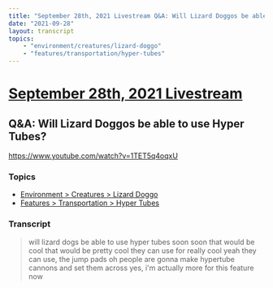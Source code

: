```yaml
---
title: "September 28th, 2021 Livestream Q&A: Will Lizard Doggos be able to use Hyper Tubes?"
date: "2021-09-28"
layout: transcript
topics:
    - "environment/creatures/lizard-doggo"
    - "features/transportation/hyper-tubes"
---
```

# [September 28th, 2021 Livestream](../2021-09-28.md)
## Q&A: Will Lizard Doggos be able to use Hyper Tubes?
https://www.youtube.com/watch?v=1TET5q4oqxU

### Topics
* [Environment > Creatures > Lizard Doggo](../topics/environment/creatures/lizard-doggo.md)
* [Features > Transportation > Hyper Tubes](../topics/features/transportation/hyper-tubes.md)

### Transcript

> will lizard dogs be able to use hyper tubes soon soon that would be cool that would be pretty cool they can use for really cool yeah they can use, the jump pads oh people are gonna make hypertube cannons and set them across yes, i'm actually more for this feature now
